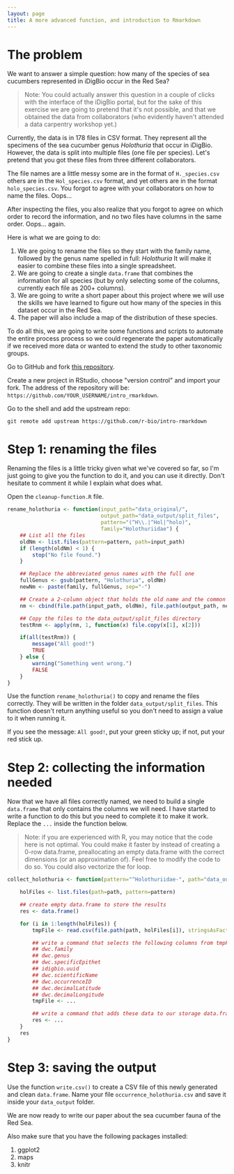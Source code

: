 ```yaml
---
layout: page
title: A more advanced function, and introduction to Rmarkdown
---
```



# The problem

We want to answer a simple question: how many of the species of sea cucumbers
represented in iDigBio occur in the Red Sea?

>Note: You could actually answer this question in a couple of clicks with the
>interface of the iDigBio portal, but for the sake of this exercise we are going
>to pretend that it's not possible, and that we obtained the data from
>collaborators (who evidently haven't attended a data carpentry workshop yet.)

Currently, the data is in 178 files in CSV format. They represent all the
specimens of the sea cucumber genus _Holothuria_ that occur in iDigBio. However,
the data is split into multiple files (one file per species). Let's pretend that
you got these files from three different collaborators.

The file names are a little messy some are in the format of `H._species.csv`
others are in the `Hol_species.csv` format, and yet others are in the format
`holo_species.csv`. You forgot to agree with your collaborators on how to name
the files. Oops...

After inspecting the files, you also realize that you forgot to agree on which
order to record the information, and no two files have columns in the same
order. Oops... again.

Here is what we are going to do:

1. We are going to rename the files so they start with the family name, followed
   by the genus name spelled in full: _Holothuria_ It will make it easier to
   combine these files into a single spreadsheet.
1. We are going to create a single `data.frame` that combines the information
   for all species (but by only selecting some of the columns, currently each
   file as 200+ columns).
1. We are going to write a short paper about this project where we will use the
   skills we have learned to figure out how many of the species in this dataset
   occur in the Red Sea.
1. The paper will also include a map of the distribution of these species.

To do all this, we are going to write some functions and scripts to automate the
entire process process so we could regenerate the paper automatically if we
received more data or wanted to extend the study to other taxonomic groups.

Go to GitHub and fork [this repository](https://github.com/r-bio/intro-rmarkdown).

Create a new project in RStudio, choose "version control" and import your
fork. The address of the repository will be:
`https://github.com/YOUR_USERNAME/intro_rmarkdown`.

Go to the shell and add the upstream repo:

```
git remote add upstream https://github.com/r-bio/intro-rmarkdown
```

# Step 1: renaming the files

Renaming the files is a little tricky given what we've covered so far, so I'm
just going to give you the function to do it, and you can use it directly. Don't
hesitate to comment it while I explain what does what.

Open the `cleanup-function.R` file.


```r
rename_holothuria <- function(input_path="data_original/",
                              output_path="data_output/split_files",
                              pattern="(^H\\.|^Hol|^holo)",
                              family="Holothuriidae") {
    ## List all the files
    oldNm <- list.files(pattern=pattern, path=input_path)
    if (length(oldNm) < 1) {
        stop("No file found.")
    }

    ## Replace the abbreviated genus names with the full one
    fullGenus <- gsub(pattern, "Holothuria", oldNm)
    newNm <- paste(family, fullGenus, sep="-")

    ## Create a 2-column object that holds the old name and the common name
    nm <- cbind(file.path(input_path, oldNm), file.path(output_path, newNm))

    ## Copy the files to the data_output/split_files directory
    testRnm <- apply(nm, 1, function(x) file.copy(x[1], x[2]))

    if(all(testRnm)) {
        message("All good!")
        TRUE
    } else {
        warning("Something went wrong.")
        FALSE
    }
}
```

Use the function `rename_holothuria()` to copy and rename the files
correctly. They will be written in the folder `data_output/split_files`. This
function doesn't return anything useful so you don't need to assign a value to
it when running it.

If you see the message: `All good!`, put your green sticky up; if not, put your
red stick up.

# Step 2: collecting the information needed

Now that we have all files correctly named, we need to build a single
`data.frame` that only contains the columns we will need. I have started to
write a function to do this but you need to complete it to make it work. Replace
the `...` inside the function below.

>Note: if you are experienced with R, you may notice that the code here is not
>optimal. You could make it faster by instead of creating a 0-row data.frame,
>preallocating an empty data.frame with the correct dimensions (or an
>approximation of). Feel free to modify the code to do so. You could also
>vectorize the for loop.


```r
collect_holothuria <- function(pattern="^Holothuriidae-", path="data_output/split_files") {

    holFiles <- list.files(path=path, pattern=pattern)

    ## create empty data.frame to store the results
    res <- data.frame()

    for (i in 1:length(holFiles)) {
        tmpFile <- read.csv(file.path(path, holFiles[i]), stringsAsFactors=FALSE)

        ## write a command that selects the following columns from tmpFile.
        ## dwc.family
        ## dwc.genus
        ## dwc.specificEpithet
        ## idigbio.uuid
        ## dwc.scientificName
        ## dwc.occurrenceID
        ## dwc.decimalLatitude
        ## dwc.decimalLongitude
        tmpFile <- ...

        ## write a command that adds these data to our storage data.frame `res`
        res <- ...
    }
    res
}
```

<!---

--->

# Step 3: saving the output

Use the function `write.csv()` to create a CSV file of this newly generated and
clean `data.frame`. Name your file `occurrence_holothuria.csv` and save it
inside your `data_output` folder.

We are now ready to write our paper about the sea cucumber fauna of the Red Sea.

Also make sure that you have the following packages installed:
1. ggplot2
1. maps
1. knitr
